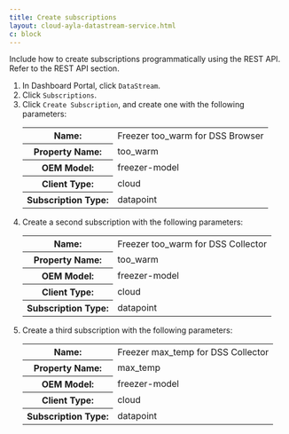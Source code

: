 ```yaml
---
title: Create subscriptions
layout: cloud-ayla-datastream-service.html
c: block
---
```


Include how to create subscriptions programmatically using the REST API. Refer to the REST API section.

<ol>
  <li>In Dashboard Portal, click <code>DataStream</code>.</li>
  <li>Click <code>Subscriptions</code>.</li>
  <li>Click <code>Create Subscription</code>, and create one with the following parameters:
    <table class="key-value-table">
      <tr>
        <th>Name:</th>
        <td>Freezer too_warm for DSS Browser</td>
      </tr>
      <tr>
        <th>Property Name:</th>
        <td>too_warm</td>
      </tr>
      <tr>
        <th>OEM Model:</th>
        <td>freezer-model</td>
      </tr>
      <tr>
        <th>Client Type:</th>
        <td>cloud</td>
      </tr>
      <tr>
        <th>Subscription Type:</th>
        <td>datapoint</td>
      </tr>
    </table>
  </li>
  <li>Create a second subscription with the following parameters:
    <table class="key-value-table">
      <tr>
        <th>Name:</th>
        <td>Freezer too_warm for DSS Collector</td>
      </tr>
      <tr>
        <th>Property Name:</th>
        <td>too_warm</td>
      </tr>
      <tr>
        <th>OEM Model:</th>
        <td>freezer-model</td>
      </tr>
      <tr>
        <th>Client Type:</th>
        <td>cloud</td>
      </tr>
      <tr>
        <th>Subscription Type:</th>
        <td>datapoint</td>
      </tr>
    </table>
  </li>
  <li>Create a third subscription with the following parameters:
    <table class="key-value-table">
      <tr>
        <th>Name:</th>
        <td>Freezer max_temp for DSS Collector</td>
      </tr>
      <tr>
        <th>Property Name:</th>
        <td>max_temp</td>
      </tr>
      <tr>
        <th>OEM Model:</th>
        <td>freezer-model</td>
      </tr>
      <tr>
        <th>Client Type:</th>
        <td>cloud</td>
      </tr>
      <tr>
        <th>Subscription Type:</th>
        <td>datapoint</td>
      </tr>
    </table>
  </li>
</ol>
